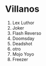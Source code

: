 # Villanos

1. Lex Luthor
2. Joker
3. Flash Reverso
4. Doomsday
5. Deadshot
6. otro
7. Mojo Yoyo
8. Freezer
